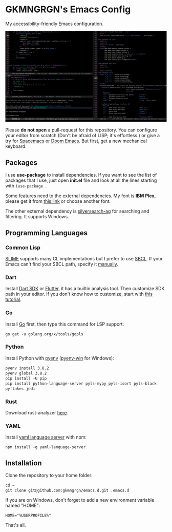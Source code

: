 # GKMNGRGN's Emacs Config

My accessibility-friendly Emacs configuration.

![](data/interface.png)

Please **do not open** a pull-request for this repository. You can configure
your editor from scratch (Don't be afraid of LISP; it's effortless.) or give a
try for [Spacemacs][1] or [Doom Emacs][2]. But first, get a new mechanical
keyboard.

## Packages

I use **use-package** to install dependencies. If you want to see the list of
packages that I use, just open **init.el** file and look at all the lines
starting with `(use-package `.

Some features need to the external dependencies. My font is **IBM Plex**, please
get it from [this link][3] or choose another font.

The other external dependency is [silversearch-ag][4] for searching and
filtering. It supports Windows.

## Programming Languages

### Common Lisp

[SLIME][5] supports many CL implementations but I prefer to use [SBCL][6]. If
your Emacs can't find your SBCL path, specify it [manually][7].

### Dart

Install [Dart SDK][8] or [Flutter][9], it has a builtin analysis tool. Then
customize SDK path in your editor. If you don't know how to customize, start
with [this tutorial][10].

### Go

Install [Go][11] first, then type this command for LSP support:

```
go get -u golang.org/x/tools/gopls
```

### Python

Install Python with [pyenv][12] ([pyenv-win][13] for Windows):

```
pyenv install 3.8.2
pyenv global 3.8.2
pip install -U pip
pip install python-language-server pyls-mypy pyls-isort pyls-black pyflakes jedi
```

### Rust

Download rust-analyzer [here][14].


### YAML

Install [yaml language server][15] with npm:

```
npm install -g yaml-language-server
```

## Installation

Clone the repository to your home folder:

```
cd ~
git clone git@github.com:gkmngrgn/emacs.d.git .emacs.d
```

If you are on Windows, don't forget to add a new environment variable named
"HOME":

```
HOME="%USERPROFILE%"
```

That's all.

[1]: https://www.spacemacs.org/
[2]: https://github.com/hlissner/doom-emacs
[3]: https://www.ibm.com/plex/
[4]: https://geoff.greer.fm/ag/
[5]: https://common-lisp.net/project/slime/
[6]: http://www.sbcl.org/
[7]: http://ergoemacs.org/emacs/emacs_custom_system.html
[8]: https://dart.dev/
[9]: https://flutter.dev/
[10]: http://ergoemacs.org/emacs/emacs_custom_system.html
[11]: https://go.dev/
[12]: https://github.com/pyenv/pyenv-installer
[13]: https://github.com/pyenv-win/pyenv-win
[14]: https://github.com/rust-analyzer/rust-analyzer/releases
[15]: https://github.com/redhat-developer/yaml-language-server
